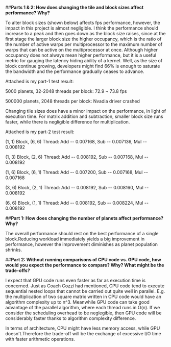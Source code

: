 ##**Parts 1 & 2: How does changing the tile and block sizes affect performance? Why?**

To alter block sizes (shown below) affects fps performance, however, the impact in this project is almost negligible. I think the performance should increase to a peak and then goes down as the block size raises, since at the first stage the larger block size the higher occupancy, which is the ratio of the number of active warps per multiprocessor to the maximum number of warps that can be active on the multiprocessor at once. Although higher occupancy does not always mean higher performance, but it is a useful metric for gauging the latency hiding ability of a kernel. Well, as the size of block continue growing, developers might find 66% is enough to saturate the bandwidth and the performance gradually ceases to advance. 


Attached is my part-1 test result:

5000 planets, 32-2048 threads per block: 72.9 ~ 73.8 fps

500000 planets, 2048 threads per block: Nvadia driver crashed


Changing tile sizes does have a minor impact on the performance, in light of execution time. For matrix addition and subtraction, smaller block size runs faster, while there is negligible difference for multiplication.

Attached is my part-2 test result:

(1, 1) Block, (6, 6) Thread: Add -- 0.007168, Sub -- 0.007136, Mul -- 0.008192

(1, 3) Block, (2, 6) Thread: Add -- 0.008192, Sub -- 0.007168, Mul -- 0.008192

(1, 6) Block, (6, 1) Thread: Add -- 0.007200, Sub -- 0.007168, Mul -- 0.007168

(3, 6) Block, (2, 1) Thread: Add -- 0.008192, Sub -- 0.008160, Mul -- 0.008192

(6, 6) Block, (1, 1) Thread: Add -- 0.008192, Sub -- 0.008224, Mul -- 0.008192



##**Part 1: How does changing the number of planets affect performance? Why?**

The overall performance should rest on the best performance of a single block.Reducing workload immediately yields a big improvement in performance, however the improvement diminishes as planet population shrinks.



##**Part 2: Without running comparisons of CPU code vs. GPU code, how would you expect the performance to compare? Why? What might be the trade-offs?**

I expect that GPU code runs even faster as far as execution time is concerned. Just as Coach Cozzi had mentioned, CPU code tend to execute sequential nested loops that cannot be carried out quite well in parallel. E.g. the multiplication of two square matrix written in CPU code would have an algorithm complexity up to n^3. Meanwhile GPU code can take good advantage of the parallel algorithm, where each thread runs in O(n). If we consider the scheduling overhead to be neglegible, then GPU code will be considerably faster thanks to algorithm complexity difference.

In terms of architecture, CPU might have less memory access, while GPU doesn't.Therefore the trade-off will be the exchange of excessive I/O time with faster arithmetic operations.
